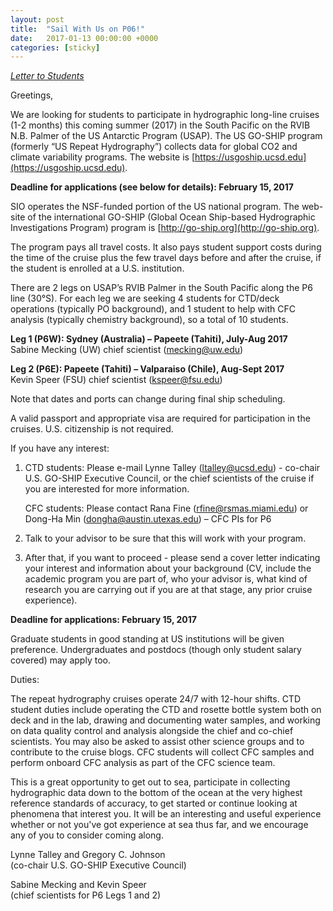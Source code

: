 ```yaml
---
layout: post
title:  "Sail With Us on P06!"
date:   2017-01-13 00:00:00 +0000
categories: [sticky]
---
```

<a href="{{site.baseurl}}/files/P6StudentParticpantRequest_11jan2017.pdf">
<i class="fa fa-file-pdf-o fa-3x" aria-hidden="true"> Letter to Students</i></a>

Greetings,

We are looking for students to participate in hydrographic long-line cruises (1-2 months) this coming summer (2017) in the South Pacific on the RVIB N.B. Palmer of the US Antarctic Program (USAP).
The US GO-SHIP program (formerly “US Repeat Hydrography”) collects data for global CO2 and climate variability programs.
The website is [https://usgoship.ucsd.edu](https://usgoship.ucsd.edu).

**Deadline for applications (see below for details): February 15, 2017**
<!--more-->

SIO operates the NSF-funded portion of the US national program.
The web-site of the international GO-SHIP (Global Ocean Ship-based Hydrographic Investigations Program) program is [http://go-ship.org](http://go-ship.org).

The program pays all travel costs.
It also pays student support costs during the time of the cruise plus the few travel days before and after the cruise, if the student is enrolled at a U.S. institution.

There are 2 legs on USAP’s RVIB Palmer in the South Pacific along the P6 line (30°S).
For each leg we are seeking 4 students for CTD/deck operations (typically PO background), and 1 student to help with CFC analysis (typically chemistry background), so a total of 10 students.

**Leg 1 (P6W): Sydney (Australia) – Papeete (Tahiti), July-Aug 2017**<br>
Sabine Mecking (UW) chief scientist (mecking@uw.edu)

**Leg 2 (P6E): Papeete (Tahiti) – Valparaiso (Chile), Aug-Sept 2017**<br>
Kevin Speer (FSU) chief scientist (kspeer@fsu.edu)

Note that dates and ports can change during final ship scheduling.

A valid passport and appropriate visa are required for participation in the cruises. U.S. citizenship is not required.

If you have any interest:

1. CTD students: Please e-mail Lynne Talley (ltalley@ucsd.edu) - co-chair U.S. GO-SHIP Executive Council, or the chief scientists of the cruise if you are interested for more information.

   CFC students: Please contact Rana Fine (rfine@rsmas.miami.edu) or Dong-Ha Min (dongha@austin.utexas.edu) – CFC PIs for P6
2. Talk to your advisor to be sure that this will work with your program.
3. After that, if you want to proceed - please send a cover letter indicating your interest and information about your background (CV, include the academic program you are part of, who your advisor is, what kind of research you are carrying out if you are at that stage, any prior cruise experience).

**Deadline for applications:  February 15, 2017**

Graduate students in good standing at US institutions will be given preference.
Undergraduates and postdocs (though only student salary covered) may apply too.

Duties:

The repeat hydrography cruises operate 24/7 with 12-hour shifts.
CTD student duties include operating the CTD and rosette bottle system both on deck and in the lab, drawing and documenting water samples, and working on data quality control and analysis alongside the chief and co-chief scientists.
You may also be asked to assist other science groups and to contribute to the cruise blogs.
CFC students will collect CFC samples and perform onboard CFC analysis as part of the CFC science team.

This is a great opportunity to get out to sea, participate in collecting hydrographic data down to the bottom of the ocean at the very highest reference standards of accuracy, to get started or continue looking at phenomena that interest you.
It will be an interesting and useful experience whether or not you've got experience at sea thus far, and we encourage any of you to consider coming along.

Lynne Talley and Gregory C. Johnson<br>
(co-chair U.S. GO-SHIP Executive Council)

Sabine Mecking and Kevin Speer<br>
(chief scientists for P6 Legs 1 and 2)

